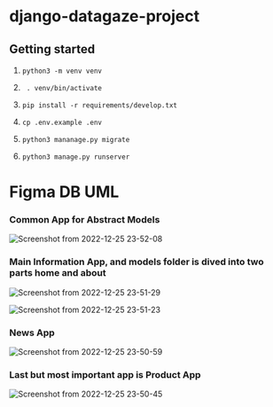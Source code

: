 # django-datagaze-project



## Getting started

1. ```python3 -m venv venv```

2. ``` . venv/bin/activate```

3. ```pip install -r requirements/develop.txt```

4. ```cp .env.example .env```

5. ```python3 mananage.py migrate```

6. ```python3 manage.py runserver```

# Figma DB UML

### Common App for Abstract Models
![Screenshot from 2022-12-25 23-52-08](https://user-images.githubusercontent.com/86469941/209479170-f2de9a1d-d304-4626-b5da-f6fd161b5f75.png)

### Main Information App, and models folder is dived into two parts home and about 
![Screenshot from 2022-12-25 23-51-29](https://user-images.githubusercontent.com/86469941/209479176-a6918851-9960-4ce5-9d51-8bb96bb54ce5.png)


![Screenshot from 2022-12-25 23-51-23](https://user-images.githubusercontent.com/86469941/209479178-79ff7cc1-392a-448c-b815-46bd024a1599.png)

### News App
![Screenshot from 2022-12-25 23-50-59](https://user-images.githubusercontent.com/86469941/209479181-3e03bca1-2fa2-4481-b9a2-6c258320ee8a.png)

### Last but most important app is Product App
![Screenshot from 2022-12-25 23-50-45](https://user-images.githubusercontent.com/86469941/209479196-e90c6bf2-7f25-49a3-a493-34b31fec43d7.png)


